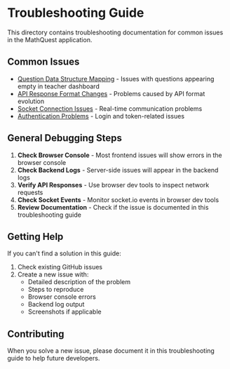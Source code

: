 # Troubleshooting Guide

This directory contains troubleshooting documentation for common issues in the MathQuest application.

## Common Issues

- [Question Data Structure Mapping](question-data-mapping.md) - Issues with questions appearing empty in teacher dashboard
- [API Response Format Changes](api-response-format.md) - Problems caused by API format evolution
- [Socket Connection Issues](socket-connection.md) - Real-time communication problems
- [Authentication Problems](authentication.md) - Login and token-related issues

## General Debugging Steps

1. **Check Browser Console** - Most frontend issues will show errors in the browser console
2. **Check Backend Logs** - Server-side issues will appear in the backend logs
3. **Verify API Responses** - Use browser dev tools to inspect network requests
4. **Check Socket Events** - Monitor socket.io events in browser dev tools
5. **Review Documentation** - Check if the issue is documented in this troubleshooting guide

## Getting Help

If you can't find a solution in this guide:

1. Check existing GitHub issues
2. Create a new issue with:
   - Detailed description of the problem
   - Steps to reproduce
   - Browser console errors
   - Backend log output
   - Screenshots if applicable

## Contributing

When you solve a new issue, please document it in this troubleshooting guide to help future developers.
